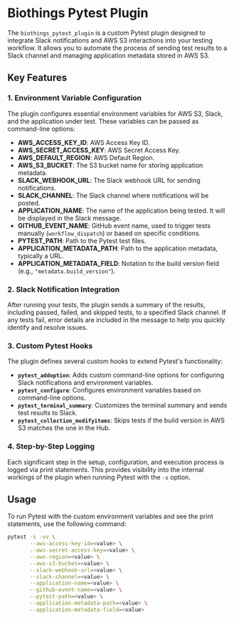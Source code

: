 # Biothings Pytest Plugin

The `biothings_pytest_plugin` is a custom Pytest plugin designed to integrate Slack notifications and AWS S3 interactions into your testing workflow. It allows you to automate the process of sending test results to a Slack channel and managing application metadata stored in AWS S3.

## Key Features

### 1. Environment Variable Configuration
The plugin configures essential environment variables for AWS S3, Slack, and the application under test. These variables can be passed as command-line options:

- **AWS_ACCESS_KEY_ID**: AWS Access Key ID.
- **AWS_SECRET_ACCESS_KEY**: AWS Secret Access Key.
- **AWS_DEFAULT_REGION**: AWS Default Region.
- **AWS_S3_BUCKET**: The S3 bucket name for storing application metadata.
- **SLACK_WEBHOOK_URL**: The Slack webhook URL for sending notifications.
- **SLACK_CHANNEL**: The Slack channel where notifications will be posted.
- **APPLICATION_NAME**: The name of the application being tested. It will be displayed in the Slack message.
- **GITHUB_EVENT_NAME**: GitHub event name, used to trigger tests manually (`workflow_dispatch`) or based on specific conditions.
- **PYTEST_PATH**: Path to the Pytest test files.
- **APPLICATION_METADATA_PATH**: Path to the application metadata, typically a URL.
- **APPLICATION_METADATA_FIELD**: Notation to the build version field (e.g., `"metadata.build_version"`).

### 2. Slack Notification Integration
After running your tests, the plugin sends a summary of the results, including passed, failed, and skipped tests, to a specified Slack channel. If any tests fail, error details are included in the message to help you quickly identify and resolve issues.

### 3. Custom Pytest Hooks
The plugin defines several custom hooks to extend Pytest's functionality:

- **`pytest_addoption`**: Adds custom command-line options for configuring Slack notifications and environment variables.
- **`pytest_configure`**: Configures environment variables based on command-line options.
- **`pytest_terminal_summary`**: Customizes the terminal summary and sends test results to Slack.
- **`pytest_collection_modifyitems`**: Skips tests if the build version in AWS S3 matches the one in the Hub.

### 4. Step-by-Step Logging
Each significant step in the setup, configuration, and execution process is logged via print statements. This provides visibility into the internal workings of the plugin when running Pytest with the `-s` option.

## Usage

To run Pytest with the custom environment variables and see the print statements, use the following command:

```bash
pytest -s -vv \
       --aws-access-key-id=<value> \
       --aws-secret-access-key=<value> \
       --aws-region=<value> \
       --aws-s3-bucket=<value> \
       --slack-webhook-url=<value> \
       --slack-channel=<value> \
       --application-name=<value> \
       --github-event-name=<value> \
       --pytest-path=<value> \
       --application-metadata-path=<value> \
       --application-metadata-field=<value>
